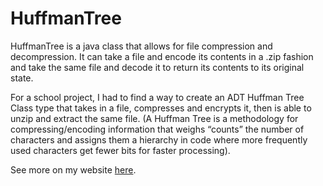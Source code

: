 # HuffmanTree
HuffmanTree is a java class that allows for file compression and decompression. It can take a file and encode its contents in a .zip fashion and take the same file and decode it to return its contents to its original state. 

For a school project, I had to find a way to create an ADT Huffman Tree Class type that takes in a file, compresses and encrypts it, then is able to unzip and extract the same file. (A Huffman Tree is a methodology for compressing/encoding information that weighs “counts” the number of characters and assigns them a hierarchy in code where more frequently used characters get fewer bits for faster processing).

See more on my website <a href="https://terranjendro.wordpress.com/">here</a>.
